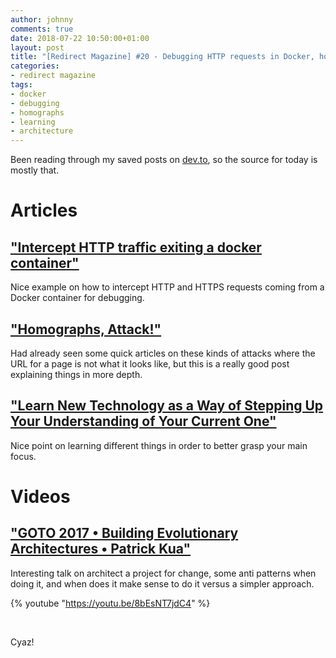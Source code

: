 ```yaml
---
author: johnny
comments: true
date: 2018-07-22 10:50:00+01:00
layout: post
title: "[Redirect Magazine] #20 - Debugging HTTP requests in Docker, homographs, learning new things and evolutionary architectures"
categories:
- redirect magazine
tags:
- docker
- debugging
- homographs
- learning
- architecture
---
```


Been reading through my saved posts on [dev.to](https://dev.to), so the source for today is mostly that.

# Articles
## ["Intercept HTTP traffic exiting a docker container"](https://dev.to/jandedobbeleer/intercept-http-traffic-exiting-a-docker-container-3g68)
Nice example on how to intercept HTTP and HTTPS requests coming from a Docker container for debugging.
<br/>
## ["Homographs, Attack!"](https://dev.to/loganmeetsworld/homographs-attack--5a1p)
Had already seen some quick articles on these kinds of attacks where the URL for a page is not what it looks like, but this is a really good post explaining things in more depth.
<br/>
## ["Learn New Technology as a Way of Stepping Up Your Understanding of Your Current One"](https://dev.to/ben/learn-new-technology-as-a-way-of-stepping-up-your-understanding-of-your-current-one-5hhm)
Nice point on learning different things in order to better grasp your main focus.
<br/>
# Videos
## ["GOTO 2017 • Building Evolutionary Architectures • Patrick Kua"](https://youtu.be/8bEsNT7jdC4)
Interesting talk on architect a project for change, some anti patterns when doing it, and when does it make sense to do it versus a simpler approach.

{% youtube "https://youtu.be/8bEsNT7jdC4" %}

<br/>

Cyaz!